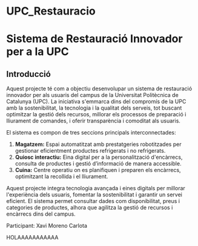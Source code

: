 # UPC_Restauracio
# Sistema de Restauració Innovador per a la UPC

## Introducció

Aquest projecte té com a objectiu desenvolupar un sistema de restauració innovador per als usuaris del campus de la Universitat Politècnica de Catalunya (UPC). La iniciativa s'emmarca dins del compromís de la UPC amb la sostenibilitat, la tecnologia i la qualitat dels serveis, tot buscant optimitzar la gestió dels recursos, millorar els processos de preparació i lliurament de comandes, i oferir transparència i comoditat als usuaris.

El sistema es compon de tres seccions principals interconnectades:

1. **Magatzem:** Espai automatitzat amb prestatgeries robotitzades per gestionar eficientment productes refrigerats i no refrigerats.
2. **Quiosc interactiu:** Eina digital per a la personalització d'encàrrecs, consulta de productes i gestió d’informació de manera accessible.
3. **Cuina:** Centre operatiu on es planifiquen i preparen els encàrrecs, optimitzant la recollida i el lliurament.

Aquest projecte integra tecnologia avançada i eines digitals per millorar l'experiència dels usuaris, fomentar la sostenibilitat i garantir un servei eficient. El sistema permet consultar dades com disponibilitat, preus i categories de productes, alhora que agilitza la gestió de recursos i encàrrecs dins del campus.

Participant: Xavi Moreno
Carlota

HOLAAAAAAAAAAA